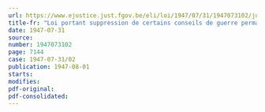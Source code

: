 ```yaml
---
url: https://www.ejustice.just.fgov.be/eli/loi/1947/07/31/1947073102/justel
title-fr: "Loi portant suppression de certains conseils de guerre permanents"
date: 1947-07-31
source:
number: 1947073102
page: 7144
case: 1947-07-31/02
publication: 1947-08-01
starts:
modifies:
pdf-original:
pdf-consolidated:
---
```


